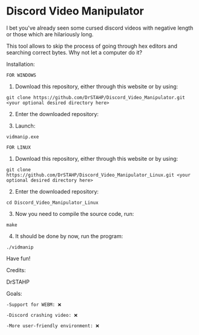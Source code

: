 # Discord Video Manipulator

I bet you've already seen some cursed discord videos with negative length or those which are hilariously long.

This tool allows to skip the process of going through hex editors and searching correct bytes. Why not let a computer do it?

Installation:


``FOR WINDOWS``


1. Download this repository, either through this website or by using:
```
git clone https://github.com/DrSTAHP/Discord_Video_Manipulator.git <your optional desired directory here>
```
2. Enter the downloaded repository:

3. Launch:
```
vidmanip.exe
```


``FOR LINUX``


1. Download this repository, either through this website or by using:
```
git clone https://github.com/DrSTAHP/Discord_Video_Manipulator_Linux.git <your optional desired directory here>
```
2. Enter the downloaded repository:
```
cd Discord_Video_Manipulator_Linux
```
3. Now you need to compile the source code, run:
```
make
```
4. It should be done by now, run the program:
```
./vidmanip
```

Have fun!

Credits:

DrSTAHP

Goals:

`-Support for WEBM: ❌ `

`-Discord crashing video: ❌ `

`-More user-friendly environment: ❌ `

